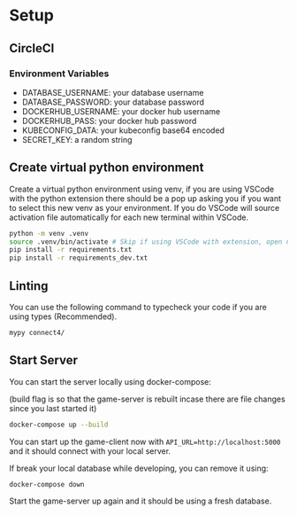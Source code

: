 # Setup

## CircleCI

### Environment Variables

- DATABASE_USERNAME: your database username
- DATABASE_PASSWORD: your database password
- DOCKERHUB_USERNAME: your docker hub username
- DOCKERHUB_PASS: your docker hub password
- KUBECONFIG_DATA: your kubeconfig base64 encoded
- SECRET_KEY: a random string

## Create virtual python environment

Create a virtual python environment using venv, if you are using VSCode with the python extension
there should be a pop up asking you if you want to select this new venv as your environment. If you
do VSCode will source activation file automatically for each new terminal within VSCode.

~~~bash
python -m venv .venv
source .venv/bin/activate # Skip if using VSCode with extension, open new integrated terminal in VSCode.
pip install -r requirements.txt
pip install -r requirements_dev.txt
~~~

## Linting

You can use the following command to typecheck your code if you are using types (Recommended).

~~~bash
mypy connect4/
~~~

## Start Server

You can start the server locally using docker-compose:

(build flag is so that the game-server is rebuilt incase there are file changes since you last started it)

~~~bash
docker-compose up --build
~~~

You can start up the game-client now with `API_URL=http://localhost:5000` and it should connect with your
local server.

If break your local database while developing, you can remove it using:

~~~bash
docker-compose down
~~~

Start the game-server up again and it should be using a fresh database.

